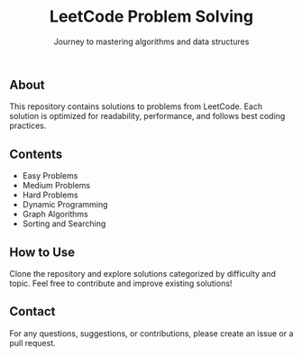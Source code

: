 
</head>
<body>
    <header>
        <h1>LeetCode Problem Solving</h1>
        <p>Journey to mastering algorithms and data structures</p>
    </header>
    <div class="banner"></div>
    <div class="container">
        <div class="section">
            <h2>About</h2>
            <p>This repository contains solutions to problems from LeetCode. Each solution is optimized for readability, performance, and follows best coding practices.</p>
        </div>
        <div class="section">
            <h2>Contents</h2>
            <ul>
                <li>Easy Problems</li>
                <li>Medium Problems</li>
                <li>Hard Problems</li>
                <li>Dynamic Programming</li>
                <li>Graph Algorithms</li>
                <li>Sorting and Searching</li>
            </ul>
        </div>
        <div class="section">
            <h2>How to Use</h2>
            <p>Clone the repository and explore solutions categorized by difficulty and topic. Feel free to contribute and improve existing solutions!</p>
        </div>
        <div class="section">
            <h2>Contact</h2>
            <p>For any questions, suggestions, or contributions, please create an issue or a pull request.</p>
        </div>
    </div>
</body>
</html>
